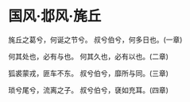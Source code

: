 # 国风·邶风·旄丘

旄丘之葛兮，何诞之节兮。
叔兮伯兮，何多日也。(一章)

何其处也，必有与也。
何其久也，必有以也。(二章)

狐裘蒙戎，匪车不东。
叔兮伯兮，靡所与同。(三章)

琐兮尾兮，流离之子。
叔兮伯兮，褎如充耳。(四章)

